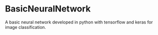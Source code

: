 # BasicNeuralNetwork
A basic neural network developed in python with tensorflow and keras for image classification.
